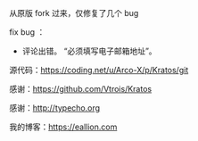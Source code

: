 从原版 fork 过来，仅修复了几个 bug

fix bug ：

- 评论出错。 “必须填写电子邮箱地址”。


源代码：https://coding.net/u/Arco-X/p/Kratos/git

感谢：https://github.com/Vtrois/Kratos

感谢：http://typecho.org

我的博客：https://eallion.com
